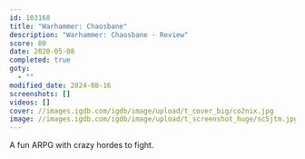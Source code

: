 ```yaml
---
id: 103168
title: "Warhammer: Chaosbane"
description: "Warhammer: Chaosbane - Review"
score: 80
date: 2020-05-08
completed: true
goty:
  - ""
modified_date: 2024-08-16
screenshots: []
videos: []
cover: //images.igdb.com/igdb/image/upload/t_cover_big/co2nix.jpg
image: //images.igdb.com/igdb/image/upload/t_screenshot_huge/sc5jtm.jpg
---
```

A fun ARPG with crazy hordes to fight.